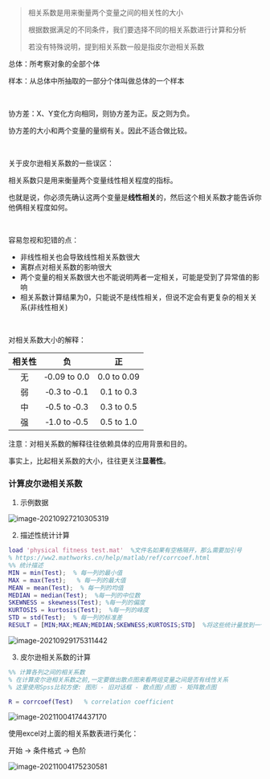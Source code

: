 > 相关系数是用来衡量两个变量之间的相关性的大小
>
> 根据数据满足的不同条件，我们要选择不同的相关系数进行计算和分析
>
> 若没有特殊说明，提到相关系数一般是指皮尔逊相关系数

总体：所考察对象的全部个体

样本：从总体中所抽取的一部分个体叫做总体的一个样本

&nbsp;

协方差：X、Y变化方向相同，则协方差为正。反之则为负。

协方差的大小和两个变量的量纲有关。因此不适合做比较。

&nbsp;

关于皮尔逊相关系数的一些误区：

相关系数只是用来衡量两个变量线性相关程度的指标。

也就是说，你必须先确认这两个变量是**线性相关**的，然后这个相关系数才能告诉你他俩相关程度如何。

&nbsp;

容易忽视和犯错的点：

+ 非线性相关也会导致线性相关系数很大
+ 离群点对相关系数的影响很大
+ 两个变量的相关系数很大也不能说明两者一定相关，可能是受到了异常值的影响
+ 相关系数计算结果为0，只能说不是线性相关，但说不定会有更复杂的相关关系(非线性相关)

&nbsp;

对相关系数大小的解释：

| 相关性 |      负      |     正      |
| :----: | :----------: | :---------: |
|   无   | ‐0.09 to 0.0 | 0.0 to 0.09 |
|   弱   | ‐0.3 to ‐0.1 | 0.1 to 0.3  |
|   中   | ‐0.5 to ‐0.3 | 0.3 to 0.5  |
|   强   | ‐1.0 to ‐0.5 | 0.5 to 1.0  |

注意：对相关系数的解释往往依赖具体的应用背景和目的。

事实上，比起相关系数的大小，往往更关注**显著性**。

### 计算皮尔逊相关系数

1. 示例数据

![image-20210927210305319](https://blog.caowei.xyz/blog/Math-70.png)

2. 描述性统计计算

````matlab
load 'physical fitness test.mat'  %文件名如果有空格隔开，那么需要加引号
% https://ww2.mathworks.cn/help/matlab/ref/corrcoef.html
%% 统计描述
MIN = min(Test);  % 每一列的最小值
MAX = max(Test);   % 每一列的最大值
MEAN = mean(Test);  % 每一列的均值
MEDIAN = median(Test);  %每一列的中位数
SKEWNESS = skewness(Test); %每一列的偏度
KURTOSIS = kurtosis(Test);  %每一列的峰度
STD = std(Test);  % 每一列的标准差
RESULT = [MIN;MAX;MEAN;MEDIAN;SKEWNESS;KURTOSIS;STD]  %将这些统计量放到一个矩阵中表示
````

![image-20210929175311442](https://blog.caowei.xyz/blog/Math-71.png)

3. 皮尔逊相关系数的计算

````matlab
%% 计算各列之间的相关系数
% 在计算皮尔逊相关系数之前,一定要做出散点图来看两组变量之间是否有线性关系
% 这里使用Spss比较方便: 图形 - 旧对话框 - 散点图/点图 - 矩阵散点图

R = corrcoef(Test)   % correlation coefficient
````

![image-20211004174437170](https://blog.caowei.xyz/blog/Math-72.png)

使用excel对上面的相关系数表进行美化：

开始 -> 条件格式 -> 色阶

![image-20211004175230581](https://blog.caowei.xyz/blog/Math-73.png)